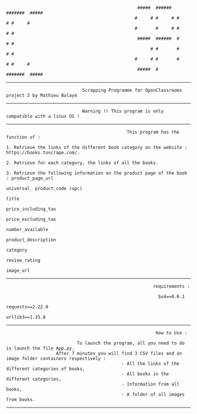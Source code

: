                                                       #####  ######  #######  #####  
                                                     #     # #     # #     # #     # 
                                                     #       #     # #     # #       
                                                      #####  ######  #     # #       
                                                           # #       #     # #       
                                                     #     # #       #     # #     # 
                                                      #####  #       #######  #####  

-------------------------------------------------------------------------------------------------------------------------------------------------

                                 Scrapping Programme for OpenClassrooms project 2 by Mathieu Balayé

-------------------------------------------------------------------------------------------------------------------------------------------------

                                 Warning !! This program is only compatible with a linux OS !

-------------------------------------------------------------------------------------------------------------------------------------------------

                                                  This program has the function of : 
                                                  
    1. Retrieve the links of the different book category on the website : https://books.toscrape.com/.

    2. Retrieve for each category, the links of all the books.

    3. Retrieve the following information on the product page of the book : product_page_url
                                                                            universal_ product_code (upc)
                                                                            title
                                                                            price_including_tax
                                                                            price_excluding_tax
                                                                            number_available
                                                                            product_description
                                                                            category
                                                                            review_rating
                                                                            image_url
                                                                        
-------------------------------------------------------------------------------------------------------------------------------------------------
                                                                      
                                                            requirements :

                                                              bs4==0.0.1
                                                              requests==2.22.0
                                                              urllib3==1.25.8
                                                              
-------------------------------------------------------------------------------------------------------------------------------------------------

                                                             How to Use :
                                                             
                               To launch the program, all you need to do is launch the file App.py. 
                       After 7 minutes you will find 3 CSV files and an image folder containers respectively :  
                                                - All the links of the different categories of books,
                                                - All books in the different categories,
                                                - Information from all books,
                                                - A folder of all images from books.
                                                             
-------------------------------------------------------------------------------------------------------------------------------------------------
